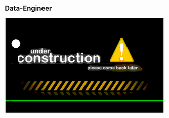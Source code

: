 ## Data-Engineer

<p style="text-align: center;">
    <img alt="Construction" src="https://github.com/JessBasile/Data-Engineer/raw/main/imagenes/construction.gif">
</p>
